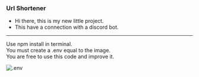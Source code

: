 ### Url Shortener
* Hi there, this is my new little project.
* This have a connection with a discord bot.

-----------------------------------------------

Use npm install in terminal. <br>
You must create a .env equal to the image. <br>
You are free to use this code and improve it.

<img align="left" alt=".env" src="https://i.imgur.com/Rpp1XPO.png" />
